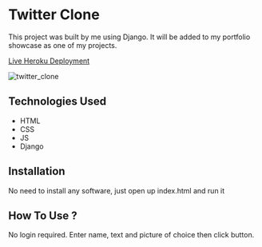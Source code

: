 # Twitter Clone


This project was built by me using Django. It will be added to my portfolio showcase as one of my projects.


[Live Heroku Deployment](https://twitter-clone-horatio.herokuapp.com/)


![twitter_clone](https://user-images.githubusercontent.com/78431899/176809879-ed3fcc46-3d03-4a42-b070-73b01866f38a.png)



## Technologies Used
* HTML
* CSS
* JS
* Django


## Installation
No need to install any software, just open up index.html and run it


## How To Use ?
No login required. Enter name, text and picture of choice then click button.

